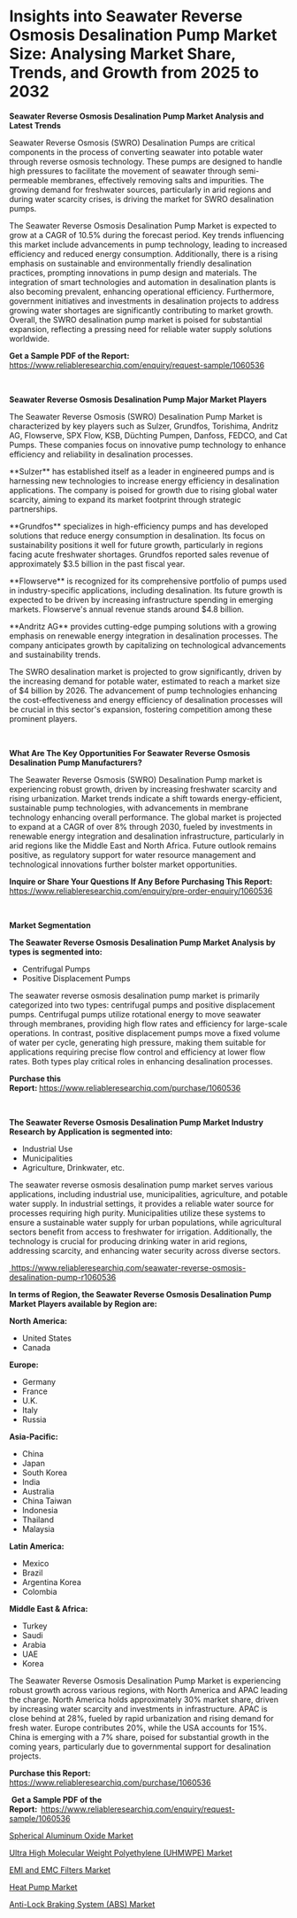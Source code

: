 <p><h1>Insights into Seawater Reverse Osmosis Desalination Pump Market Size: Analysing Market Share, Trends, and Growth from 2025 to 2032</h1></p><p><strong>Seawater Reverse Osmosis Desalination Pump Market Analysis and Latest Trends</strong></p>
<p><p>Seawater Reverse Osmosis (SWRO) Desalination Pumps are critical components in the process of converting seawater into potable water through reverse osmosis technology. These pumps are designed to handle high pressures to facilitate the movement of seawater through semi-permeable membranes, effectively removing salts and impurities. The growing demand for freshwater sources, particularly in arid regions and during water scarcity crises, is driving the market for SWRO desalination pumps.</p><p>The Seawater Reverse Osmosis Desalination Pump Market is expected to grow at a CAGR of 10.5% during the forecast period. Key trends influencing this market include advancements in pump technology, leading to increased efficiency and reduced energy consumption. Additionally, there is a rising emphasis on sustainable and environmentally friendly desalination practices, prompting innovations in pump design and materials. The integration of smart technologies and automation in desalination plants is also becoming prevalent, enhancing operational efficiency. Furthermore, government initiatives and investments in desalination projects to address growing water shortages are significantly contributing to market growth. Overall, the SWRO desalination pump market is poised for substantial expansion, reflecting a pressing need for reliable water supply solutions worldwide.</p></p>
<p><strong>Get a Sample PDF of the Report:&nbsp;</strong> <a href="https://www.reliableresearchiq.com/enquiry/request-sample/1060536?utm_campaign=1144&utm_medium=2&utm_source=Github&utm_content=ia&utm_term=22032025&utm_id=seawater-reverse-osmosis-desalination-pump">https://www.reliableresearchiq.com/enquiry/request-sample/1060536</a></p>
<p>&nbsp;</p>
<p><strong>Seawater Reverse Osmosis Desalination Pump Major Market Players</strong></p>
<p><p>The Seawater Reverse Osmosis (SWRO) Desalination Pump Market is characterized by key players such as Sulzer, Grundfos, Torishima, Andritz AG, Flowserve, SPX Flow, KSB, Düchting Pumpen, Danfoss, FEDCO, and Cat Pumps. These companies focus on innovative pump technology to enhance efficiency and reliability in desalination processes.</p><p>**Sulzer** has established itself as a leader in engineered pumps and is harnessing new technologies to increase energy efficiency in desalination applications. The company is poised for growth due to rising global water scarcity, aiming to expand its market footprint through strategic partnerships.</p><p>**Grundfos** specializes in high-efficiency pumps and has developed solutions that reduce energy consumption in desalination. Its focus on sustainability positions it well for future growth, particularly in regions facing acute freshwater shortages. Grundfos reported sales revenue of approximately $3.5 billion in the past fiscal year.</p><p>**Flowserve** is recognized for its comprehensive portfolio of pumps used in industry-specific applications, including desalination. Its future growth is expected to be driven by increasing infrastructure spending in emerging markets. Flowserve's annual revenue stands around $4.8 billion.</p><p>**Andritz AG** provides cutting-edge pumping solutions with a growing emphasis on renewable energy integration in desalination processes. The company anticipates growth by capitalizing on technological advancements and sustainability trends.</p><p>The SWRO desalination market is projected to grow significantly, driven by the increasing demand for potable water, estimated to reach a market size of $4 billion by 2026. The advancement of pump technologies enhancing the cost-effectiveness and energy efficiency of desalination processes will be crucial in this sector's expansion, fostering competition among these prominent players.</p></p>
<p>&nbsp;</p>
<p><strong>What Are The Key Opportunities For Seawater Reverse Osmosis Desalination Pump Manufacturers?</strong></p>
<p><p>The Seawater Reverse Osmosis (SWRO) Desalination Pump market is experiencing robust growth, driven by increasing freshwater scarcity and rising urbanization. Market trends indicate a shift towards energy-efficient, sustainable pump technologies, with advancements in membrane technology enhancing overall performance. The global market is projected to expand at a CAGR of over 8% through 2030, fueled by investments in renewable energy integration and desalination infrastructure, particularly in arid regions like the Middle East and North Africa. Future outlook remains positive, as regulatory support for water resource management and technological innovations further bolster market opportunities.</p></p>
<p><strong>Inquire or Share Your Questions If Any Before Purchasing This Report:</strong> <a href="https://www.reliableresearchiq.com/enquiry/pre-order-enquiry/1060536?utm_campaign=1144&utm_medium=2&utm_source=Github&utm_content=ia&utm_term=22032025&utm_id=seawater-reverse-osmosis-desalination-pump">https://www.reliableresearchiq.com/enquiry/pre-order-enquiry/1060536</a></p>
<p>&nbsp;</p>
<p><strong>Market Segmentation</strong></p>
<p><strong>The Seawater Reverse Osmosis Desalination Pump Market Analysis by types is segmented into:</strong></p>
<p><ul><li>Centrifugal Pumps</li><li>Positive Displacement Pumps</li></ul></p>
<p><p>The seawater reverse osmosis desalination pump market is primarily categorized into two types: centrifugal pumps and positive displacement pumps. Centrifugal pumps utilize rotational energy to move seawater through membranes, providing high flow rates and efficiency for large-scale operations. In contrast, positive displacement pumps move a fixed volume of water per cycle, generating high pressure, making them suitable for applications requiring precise flow control and efficiency at lower flow rates. Both types play critical roles in enhancing desalination processes.</p></p>
<p><strong>Purchase this Report:&nbsp;</strong><a href="https://www.reliableresearchiq.com/purchase/1060536?utm_campaign=1144&utm_medium=2&utm_source=Github&utm_content=ia&utm_term=22032025&utm_id=seawater-reverse-osmosis-desalination-pump">https://www.reliableresearchiq.com/purchase/1060536</a></p>
<p>&nbsp;</p>
<p><strong>The Seawater Reverse Osmosis Desalination Pump Market Industry Research by Application is segmented into:</strong></p>
<p><ul><li>Industrial Use</li><li>Municipalities</li><li>Agriculture, Drinkwater, etc.</li></ul></p>
<p><p>The seawater reverse osmosis desalination pump market serves various applications, including industrial use, municipalities, agriculture, and potable water supply. In industrial settings, it provides a reliable water source for processes requiring high purity. Municipalities utilize these systems to ensure a sustainable water supply for urban populations, while agricultural sectors benefit from access to freshwater for irrigation. Additionally, the technology is crucial for producing drinking water in arid regions, addressing scarcity, and enhancing water security across diverse sectors.</p></p>
<p><a href="https://www.reliableresearchiq.com/seawater-reverse-osmosis-desalination-pump-r1060536?utm_campaign=1144&utm_medium=2&utm_source=Github&utm_content=ia&utm_term=22032025&utm_id=seawater-reverse-osmosis-desalination-pump">&nbsp;https://www.reliableresearchiq.com/seawater-reverse-osmosis-desalination-pump-r1060536</a></p>
<p><strong>In terms of Region, the Seawater Reverse Osmosis Desalination Pump Market Players available by Region are:</strong></p>
<p>
    <p> <strong> North America: </strong>
        <ul>
            <li>United States</li>
            <li>Canada</li>
        </ul>
        </p> 
    <p> <strong> Europe: </strong>
        <ul>
            <li>Germany</li>
            <li>France</li>
            <li>U.K.</li>
            <li>Italy</li>
            <li>Russia</li>
        </ul>
        </p> 
    <p> <strong> Asia-Pacific: </strong>
        <ul>
            <li>China</li>
            <li>Japan</li>
            <li>South Korea</li>
            <li>India</li>
            <li>Australia</li>
            <li>China Taiwan</li>
            <li>Indonesia</li>
            <li>Thailand</li>
            <li>Malaysia</li>
        </ul>
        </p> 
    <p> <strong> Latin America: </strong>
        <ul>
            <li>Mexico</li>
            <li>Brazil</li>
            <li>Argentina Korea</li>
            <li>Colombia</li>
        </ul>
        </p> 
    <p> <strong> Middle East & Africa: </strong>
        <ul>
            <li>Turkey</li>
            <li>Saudi</li>
            <li>Arabia</li>
            <li>UAE</li>
            <li>Korea</li>
        </ul>
    </p>
    </p>
<p><p>The Seawater Reverse Osmosis Desalination Pump Market is experiencing robust growth across various regions, with North America and APAC leading the charge. North America holds approximately 30% market share, driven by increasing water scarcity and investments in infrastructure. APAC is close behind at 28%, fueled by rapid urbanization and rising demand for fresh water. Europe contributes 20%, while the USA accounts for 15%. China is emerging with a 7% share, poised for substantial growth in the coming years, particularly due to governmental support for desalination projects.</p></p>
<p><strong>Purchase this Report: </strong><a href="https://www.reliableresearchiq.com/purchase/1060536?utm_campaign=1144&utm_medium=2&utm_source=Github&utm_content=ia&utm_term=22032025&utm_id=seawater-reverse-osmosis-desalination-pump">https://www.reliableresearchiq.com/purchase/1060536</a></p>
<p>&nbsp;<strong>Get a Sample PDF of the Report:&nbsp;&nbsp;</strong><a href="https://www.reliableresearchiq.com/enquiry/request-sample/1060536?utm_campaign=1144&utm_medium=2&utm_source=Github&utm_content=ia&utm_term=22032025&utm_id=seawater-reverse-osmosis-desalination-pump">https://www.reliableresearchiq.com/enquiry/request-sample/1060536</a></p>
<p><strong></strong></p>
<p><p><a href="https://github.com/dekamrapinq1/Market-Research-Report-List-1/blob/main/spherical-aluminum-oxide-market.md?utm_campaign=1144&utm_medium=2&utm_source=Github&utm_content=ia&utm_term=22032025&utm_id=seawater-reverse-osmosis-desalination-pump">Spherical Aluminum Oxide Market</a></p><p><a href="https://github.com/waldarolka1j/Market-Research-Report-List-1/blob/main/ultra-high-molecular-weight-polyethylene-uhmwpe-market.md?utm_campaign=1144&utm_medium=2&utm_source=Github&utm_content=ia&utm_term=22032025&utm_id=seawater-reverse-osmosis-desalination-pump">Ultra High Molecular Weight Polyethylene (UHMWPE) Market</a></p><p><a href="https://github.com/spineamosa0e/Market-Research-Report-List-1/blob/main/emi-and-emc-filters-market.md?utm_campaign=1144&utm_medium=2&utm_source=Github&utm_content=ia&utm_term=22032025&utm_id=seawater-reverse-osmosis-desalination-pump">EMI and EMC Filters Market</a></p><p><a href="https://github.com/dumanelina6v/Market-Research-Report-List-1/blob/main/heat-pump-market.md?utm_campaign=1144&utm_medium=2&utm_source=Github&utm_content=ia&utm_term=22032025&utm_id=seawater-reverse-osmosis-desalination-pump">Heat Pump Market</a></p><p><a href="https://github.com/maaniwilka9y/Market-Research-Report-List-1/blob/main/anti-lock-braking-system-abs-market.md?utm_campaign=1144&utm_medium=2&utm_source=Github&utm_content=ia&utm_term=22032025&utm_id=seawater-reverse-osmosis-desalination-pump">Anti-Lock Braking System (ABS) Market</a></p></p>